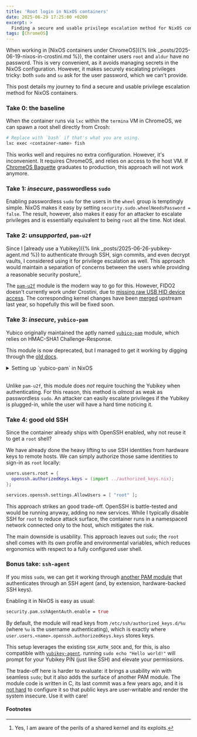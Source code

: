 ```yaml
---
title: 'Root login in NixOS containers'
date: 2025-06-29 17:25:00 +0200
excerpt: >
  Finding a secure and usable privilege escalation method for NixOS containers.
tags: [ChromeOS]
---
```


When working in [NixOS containers under ChromeOS]({% link
_posts/2025-06-19-nixos-in-crostini.md %}), the container users `root` and
`aldur` have no password. This is very convenient, as it avoids managing
secrets in the NixOS configuration. However, it makes securely escalating
privileges tricky: both `sudo` and `su` ask for the user password, which we
can't provide.

This post details my journey to find a secure and usable privilege escalation
method for NixOS containers.

### Take 0: the baseline

When the container runs via `lxc` within the `termina` VM in ChromeOS, we
can spawn a root shell directly from Crosh:

```bash
# Replace with `bash` if that's what you are using.
lxc exec <container-name> fish
```

This works well and requires no extra configuration. However, it's
inconvenient. It requires ChromeOS, and relies on access to the host VM. If
[ChromeOS
Baguette](https://chromium.googlesource.com/chromiumos/platform2/+/HEAD/vm_tools/baguette_image/)
graduates to production, this approach will not work anymore.

### Take 1: _insecure_, passwordless `sudo`

Enabling passwordless `sudo` for the users in the `wheel` group is temptingly
simple. NixOS makes it easy by setting `security.sudo.wheelNeedsPassword =
false`. The result, however, also makes it easy for an attacker to escalate
privileges and is essentially equivalent to being `root` all the time. Not
ideal.

### Take 2: _unsupported_, `pam-u2f`

Since I [already use a Yubikey]({% link _posts/2025-06-26-yubikey-agent.md %})
to authenticate through SSH, sign commits, and even decrypt vaults, I
considered using it for privilege escalation as well. This approach would
maintain a separation of concerns between the users while
providing a reasonable security posture[^shared_kernel].

The [`pam-u2f`](https://github.com/Yubico/pam-u2f) module is the modern way to
go for this. However, FIDO2 doesn't currently work under Crostini, due to
[missing raw USB HID device
access](https://github.com/Yubico/yubikey-manager/issues/464). The
corresponding kernel changes have been
[merged](https://issuetracker.google.com/issues/215265422?pli=1) upstream last
year, so hopefully this will be fixed soon.

### Take 3: _insecure_, `yubico-pam`

Yubico originally maintained the aptly named
[`yubico-pam`](https://github.com/Yubico/yubico-pam/tree/master) module, which
relies on HMAC-SHA1 Challenge-Response. 

This module is now deprecated, but I managed to get it working by digging
through the [old
docs](https://github.com/Yubico/yubico-pam/blob/master/doc/Authentication_Using_Challenge-Response.adoc).

<details markdown=1>
  <summary markdown=span>Setting up `yubico-pam` in NixOS</summary>

First, setup the Yubikey:

```bash
# Configure the Yubikey OTP Slot 2 for Challenge-Response
nix shell nixpkgs#yubikey-personalization
ykpersonalize -2 -ochal-resp -ochal-hmac -ohmac-lt64 -oserial-api-visible

# Now generate the challenge/response file
nix shell nixpkgs#yubikey-pam
ykpamcfg -2 -v -t /tmp

# This will create a file named <user>-<yubikey-serial>, e.g. aldur-324448.
# Copy its contents.
```

Next, configure `yubico-pam` in NixOS so that it relies on local
challenge/response (instead of cloud-based) and so that the Yubikey replaces
the password:

```nix
systemd.tmpfiles.rules = let
  rootChallenge =
    "v2:6fb040e2db2e5b881884adc0e60f8309f4929232e266344a790e7dd2f66b0b633d9e100cd6178258de0ad3cfb23d6a16536652d995f6238c2adc5c39880afe:a6055bd637546b2a87282ef3dc9023d5c99a637c:b21fbb0c37b317d14291db0cad4ea1e9f0a3f2687fea06b87d57983c229f0646:10000:2";
in [
  "d /var/yubico 0700 root root - -"
  "f /var/yubico/root-25972834 0600 root root - ${rootChallenge}"
];

# NOTE: By default this enables yubico auth for _all_ PAM services.
security.pam.yubico = {
  mode = "challenge-response";
  enable = true;
  control = "sufficient";
  challengeResponsePath = "/var/yubico";
};
```

Lastly, rebuild your system configuration, plug-in the Yubikey, attach it to
the Termina VM, and try using `su` or `sudo` to escalate privileges.

</details><br/>

Unlike `pam-u2f`, this module does _not_ require touching the Yubikey when
authenticating. For this reason, this method is _almost_ as weak as
passwordless `sudo`. An attacker can easily escalate privileges if the Yubikey
is plugged-in, while the user will have a hard time noticing it.

### Take 4: good old SSH

Since the container already ships with OpenSSH enabled, why not reuse it
to get a `root` shell?

We have already done the heavy lifting to use SSH identities from hardware
keys to remote hosts. We can simply authorize those same identities to sign-in as
`root` locally:

```nix
users.users.root = {
  openssh.authorizedKeys.keys = (import ../authorized_keys.nix);
};

services.openssh.settings.AllowUsers = [ "root" ];
```

This approach strikes an good trade-off. OpenSSH is battle-tested and would be
running anyway, adding no new services. While I typically disable SSH for
`root` to reduce attack surface, the container runs in a namespaced network
connected only to the host, which mitigates the risk. 

The main downside is usability. This approach leaves out `sudo`; the `root`
shell comes with its own profile and environmental variables, which reduces
ergonomics with respect to a fully configured user shell.

### Bonus take: `ssh-agent`

If you miss `sudo`, we can get it working through [another PAM
module](https://github.com/jbeverly/pam_ssh_agent_auth) that authenticates
through an SSH agent (and, by extension, hardware-backed SSH keys).

Enabling it in NixOS is easy as usual:

```nix
security.pam.sshAgentAuth.enable = true
```

By default, the module will read keys from `/etc/ssh/authorized_keys.d/%u`
(where `%u` is the username authenticating), which is exactly where
`user.users.<name>.openssh.authorizedKeys.keys` stores keys.

This setup leverages the existing `SSH_AUTH_SOCK` and, for this, is also
compatible with
[`yubikey-agent`](https://github.com/FiloSottile/yubikey-agent). running `sudo
echo "Hello world!"` will prompt for your Yubikey PIN (just like SSH) and
elevate your permissions.

The trade-off here is harder to evaluate: it brings a usability win with
seamless `sudo`; but it also adds the surface of another PAM module. The module
code is written in C, its last commit was a few years ago, and it is [not
hard](https://github.com/NixOS/nixpkgs/issues/31611) to configure it so that
public keys are user-writable and render the system insecure. Use it with care!

#### Footnotes

[^shared_kernel]: Yes, I am aware of the perils of a shared kernel and its exploits.


